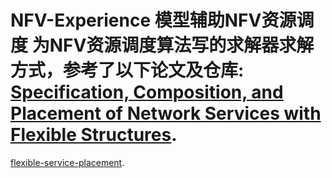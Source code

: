 # NFV-Experience 模型辅助NFV资源调度 为NFV资源调度算法写的求解器求解方式，参考了以下论文及仓库: [Specification, Composition, and Placement of Network Services with Flexible Structures](https://doi.org/10.1002/nem.1963).
[flexible-service-placement](https://github.com/CN-UPB/flexible-service-placement).
